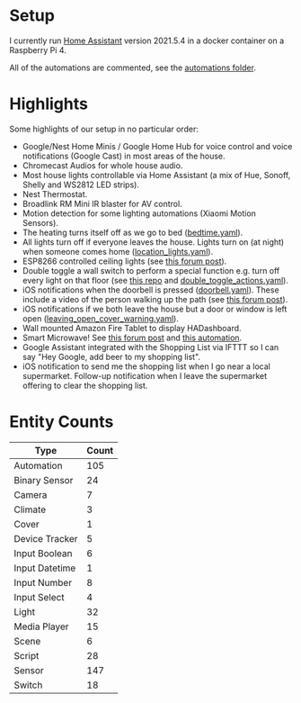 # Setup

I currently run [Home Assistant](http://homeassistant.io/) version 2021.5.4 in a docker container on a Raspberry Pi 4.

All of the automations are commented, see the [automations folder](/config/automations).

# Highlights

Some highlights of our setup in no particular order:

- Google/Nest Home Minis / Google Home Hub for voice control and voice notifications (Google Cast) in most areas of the house.
- Chromecast Audios for whole house audio.
- Most house lights controllable via Home Assistant (a mix of Hue, Sonoff, Shelly and WS2812 LED strips).
- Nest Thermostat.
- Broadlink RM Mini IR blaster for AV control.
- Motion detection for some lighting automations (Xiaomi Motion Sensors).
- The heating turns itself off as we go to bed ([bedtime.yaml](/config/automations/bedtime.yaml)).
- All lights turn off if everyone leaves the house. Lights turn on (at night) when someone comes home ([location_lights.yaml](/config/automations/location_lights.yaml)).
- ESP8266 controlled ceiling lights (see [this forum post](https://community.home-assistant.io/t/esp8266-sonoff-controlled-ceiling-lights/24141)).
- Double toggle a wall switch to perform a special function e.g. turn off every light on that floor (see [this repo](https://github.com/Dullage/SwitchedSonoffSimple) and [double_toggle_actions.yaml](/config/automations/double_toggle_actions.yaml)).
- iOS notifications when the doorbell is pressed ([doorbell.yaml](/config/automations/doorbell.yaml)). These include a video of the person walking up the path (see [this forum post](https://community.home-assistant.io/t/blink-camera-as-video-doorbell/65844)).
- iOS notifications if we both leave the house but a door or window is left open ([leaving_open_cover_warning.yaml](/config/automations/leaving_open_cover_warning.yaml)).
- Wall mounted Amazon Fire Tablet to display HADashboard.
- Smart Microwave! See [this forum post](https://community.home-assistant.io/t/making-my-microwave-smart-ish/89843) and [this automation](/config/automations/microwave.yaml).
- Google Assistant integrated with the Shopping List via IFTTT so I can say "Hey Google, add beer to my shopping list".
- iOS notification to send me the shopping list when I go near a local supermarket. Follow-up notification when I leave the supermarket offering to clear the shopping list.

# Entity Counts

| Type | Count |
| ---- | ----- |
| Automation | 105 |
| Binary Sensor | 24 |
| Camera | 7 |
| Climate | 3 |
| Cover | 1 |
| Device Tracker | 5 |
| Input Boolean | 6 |
| Input Datetime | 1 |
| Input Number | 8 |
| Input Select | 4 |
| Light | 32 |
| Media Player | 15 |
| Scene | 6 |
| Script | 28 |
| Sensor | 147 |
| Switch | 18 |

